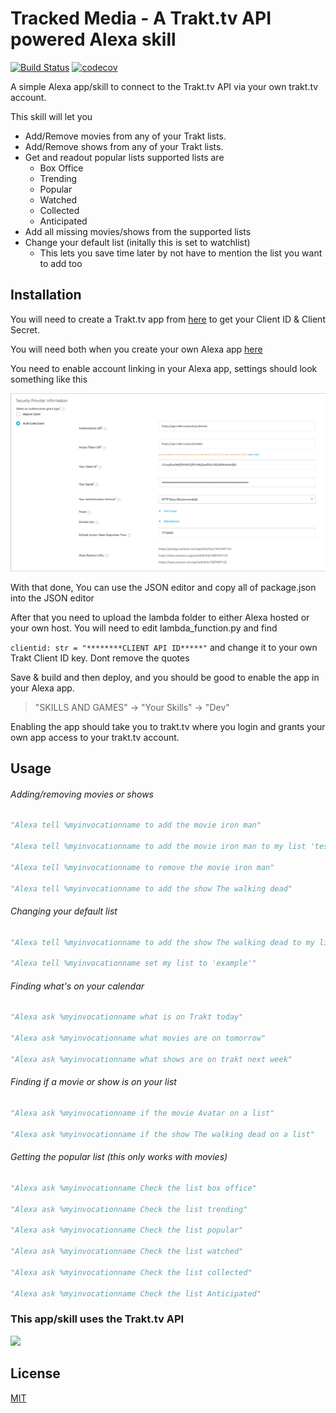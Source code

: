 # Tracked Media - A Trakt.tv API powered Alexa skill
[![Build Status](https://travis-ci.com/1337-server/Trakt.tv-Alexa-skill.svg?branch=master)](https://travis-ci.com/1337-server/Trakt.tv-Alexa-skill)
[![codecov](https://codecov.io/gh/1337-server/Trakt.tv-Alexa-skill/branch/master/graph/badge.svg?token=P3MW0Y5TNL)](https://codecov.io/gh/1337-server/Trakt.tv-Alexa-skill)

A simple Alexa app/skill to connect to the Trakt.tv API via your own trakt.tv account.

This skill will let you 
 - Add/Remove movies from any of your Trakt lists.
 - Add/Remove shows from any of your Trakt lists.
 - Get and readout popular lists supported lists are
     - Box Office
     - Trending
     - Popular
     - Watched
     - Collected
     - Anticipated
 - Add all missing movies/shows from the supported lists
 - Change your default list (initally this is set to watchlist)
     - This lets you save time later by not have to mention the list you want to add too
 
 

## Installation

You will need to create a Trakt.tv app from [here](https://trakt.tv/oauth/applications) to get your Client ID & Client Secret.

You will need both when you create your own Alexa app [here](https://developer.amazon.com/alexa/console/ask)

You need to enable account linking in your Alexa app,
settings should look something like this

![sample linking info ](sample.png)

With that done, You can use the JSON editor and copy all of package.json into the JSON editor

After that you need to upload the lambda folder to either Alexa hosted or your own host.
You will need to edit lambda_function.py and find 

```clientid: str = "********CLIENT API ID*****"```
and change it to your own Trakt Client ID key. Dont remove the quotes


Save & build and then deploy, and you should be good to enable the app in your Alexa app.

>"SKILLS AND GAMES" -> "Your Skills" -> "Dev"

Enabling the app should take you to trakt.tv where you login and grants your own app access to your trakt.tv account.
## Usage
###### Adding/removing movies or shows
```python
"Alexa tell %myinvocationname to add the movie iron man"

"Alexa tell %myinvocationname to add the movie iron man to my list 'test' "

"Alexa tell %myinvocationname to remove the movie iron man"

"Alexa tell %myinvocationname to add the show The walking dead"
```
###### Changing your default list
```python
"Alexa tell %myinvocationname to add the show The walking dead to my list 'test'"

"Alexa tell %myinvocationname set my list to 'example'"

```
###### Finding what's on your calendar
```python
"Alexa ask %myinvocationname what is on Trakt today"

"Alexa ask %myinvocationname what movies are on tomorrow"

"Alexa ask %myinvocationname what shows are on trakt next week"

```

###### Finding if a movie or show is on your list
```python
"Alexa ask %myinvocationname if the movie Avatar on a list"

"Alexa ask %myinvocationname if the show The walking dead on a list"

```


###### Getting the popular list (this only works with movies)
```python
"Alexa ask %myinvocationname Check the list box office"

"Alexa ask %myinvocationname Check the list trending"

"Alexa ask %myinvocationname Check the list popular"

"Alexa ask %myinvocationname Check the list watched"

"Alexa ask %myinvocationname Check the list collected"

"Alexa ask %myinvocationname Check the list Anticipated"
```

### This app/skill uses the Trakt.tv API 

<img src="https://raw.githubusercontent.com/1337-server/Trakt.tv-Alexa-skill/master/assets/images/trakt-wide-red-black.png" width="300" />

## License
[MIT](https://choosealicense.com/licenses/mit/)
